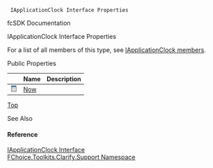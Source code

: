 ﻿     IApplicationClock Interface Properties                                                   

fcSDK Documentation

IApplicationClock Interface Properties

For a list of all members of this type, see [IApplicationClock members](FChoice.Toolkits.Clarify~FChoice.Toolkits.Clarify.Support.IApplicationClock_members.md).

Public Properties

|   | Name | Description |
| --- | --- | --- |
| ![ Property](dotnetimages/Property.png) | [Now](FChoice.Toolkits.Clarify~FChoice.Toolkits.Clarify.Support.IApplicationClock~Now.md) |   |

[Top](#top)

See Also

#### Reference

[IApplicationClock Interface](FChoice.Toolkits.Clarify~FChoice.Toolkits.Clarify.Support.IApplicationClock.md)  
[FChoice.Toolkits.Clarify.Support Namespace](FChoice.Toolkits.Clarify~FChoice.Toolkits.Clarify.Support_namespace.md)
